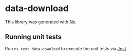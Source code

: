 # data-download

This library was generated with [Nx](https://nx.dev).

## Running unit tests

Run `nx test data-download` to execute the unit tests via [Jest](https://jestjs.io).
